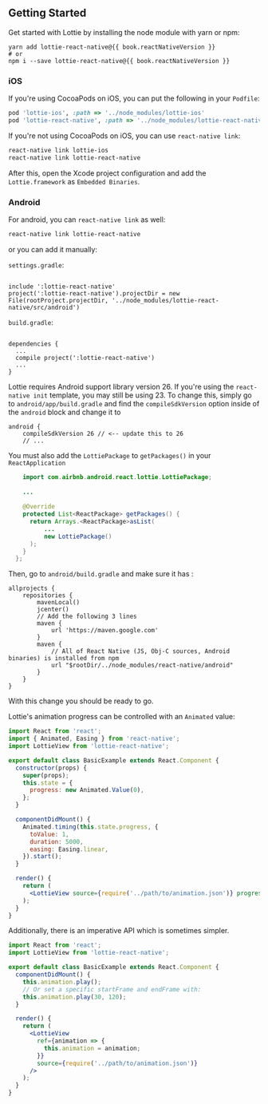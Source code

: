 ## Getting Started

Get started with Lottie by installing the node module with yarn or npm:

<pre><code class="bash">yarn add lottie-react-native@{{ book.reactNativeVersion }}
# or
npm i --save lottie-react-native@{{ book.reactNativeVersion }}
</code></pre>

### iOS

If you're using CocoaPods on iOS, you can put the following in your `Podfile`:

```ruby
pod 'lottie-ios', :path => '../node_modules/lottie-ios'
pod 'lottie-react-native', :path => '../node_modules/lottie-react-native'
```

If you're not using CocoaPods on iOS, you can use `react-native link`:

```bash
react-native link lottie-ios
react-native link lottie-react-native
```

After this, open the Xcode project configuration and add the `Lottie.framework` as `Embedded
Binaries`.

### Android

For android, you can `react-native link` as well:

```bash
react-native link lottie-react-native
```

or you can add it manually:

`settings.gradle`:

<pre><code class="lang-groovy">
include ':lottie-react-native'
project(':lottie-react-native').projectDir = new File(rootProject.projectDir, '../node_modules/lottie-react-native/src/android')
</code></pre>

`build.gradle`:

<pre><code class="lang-groovy">
dependencies {
  ...
  compile project(':lottie-react-native')
  ...
}
</code></pre>

Lottie requires Android support library version 26. If you're using the `react-native init`
template, you may still be using 23. To change this, simply go to `android/app/build.gradle` and
find the `compileSdkVersion` option inside of the `android` block and change it to

```
android {
    compileSdkVersion 26 // <-- update this to 26
    // ...
```

You must also add the `LottiePackage` to `getPackages()` in your `ReactApplication`

```java
    import com.airbnb.android.react.lottie.LottiePackage;
    
    ...
    
    @Override
    protected List<ReactPackage> getPackages() {
      return Arrays.<ReactPackage>asList(
          ...
          new LottiePackage()
      );
    }
  };
```

Then, go to `android/build.gradle` and make sure it has  :

```
allprojects {
    repositories {
        mavenLocal()
        jcenter()
        // Add the following 3 lines
        maven {
            url 'https://maven.google.com'
        }
        maven {
            // All of React Native (JS, Obj-C sources, Android binaries) is installed from npm
            url "$rootDir/../node_modules/react-native/android"
        }
    }
}
```

With this change you should be ready to go.

Lottie's animation progress can be controlled with an `Animated` value:

```jsx
import React from 'react';
import { Animated, Easing } from 'react-native';
import LottieView from 'lottie-react-native';

export default class BasicExample extends React.Component {
  constructor(props) {
    super(props);
    this.state = {
      progress: new Animated.Value(0),
    };
  }

  componentDidMount() {
    Animated.timing(this.state.progress, {
      toValue: 1,
      duration: 5000,
      easing: Easing.linear,
    }).start();
  }

  render() {
    return (
      <LottieView source={require('../path/to/animation.json')} progress={this.state.progress} />
    );
  }
}
```

Additionally, there is an imperative API which is sometimes simpler.

```jsx
import React from 'react';
import LottieView from 'lottie-react-native';

export default class BasicExample extends React.Component {
  componentDidMount() {
    this.animation.play();
    // Or set a specific startFrame and endFrame with:
    this.animation.play(30, 120);
  }

  render() {
    return (
      <LottieView
        ref={animation => {
          this.animation = animation;
        }}
        source={require('../path/to/animation.json')}
      />
    );
  }
}
```
